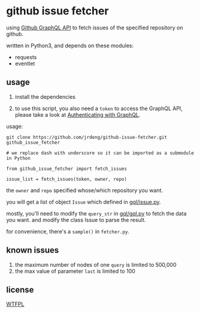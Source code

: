 # github issue fetcher

using [Github GraphQL API](https://developer.github.com/v4/) to fetch issues of the specified repository on github.

written in Python3, and depends on these modules:

- requests
- eventlet

## usage

1. install the dependencies

2. to use this script, you also need a `token` to access the GraphQL API, please take a look at [Authenticating with GraphQL](https://developer.github.com/v4/guides/forming-calls/#authenticating-with-graphql).

usage:

    git clone https://github.com/jrdeng/github-issue-fetcher.git github_issue_fetcher
    
    # we replace dash with underscore so it can be imported as a submodule in Python    
    
    from github_issue_fetcher import fetch_issues
  
    issue_list = fetch_issues(token, owner, repo)

the `owner` and `repo` specified whose/which repository you want.

you will get a list of object `Issue` which defined in [gql/issue.py](gql/issue.py).

mostly, you'll need to modify the `query_str` in [gql/gql.py](gql/gql.py) to fetch the data you want. and modify the class Issue to parse the result.

for convenience, there's a `sample()` in `fetcher.py`.

## known issues

1. the maximum number of nodes of one `query` is limited to 500,000
2. the max value of parameter `last` is limited to 100

## license

[WTFPL](https://en.wikipedia.org/wiki/WTFPL)
